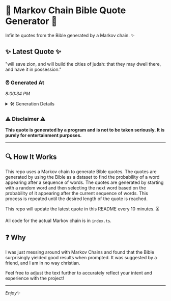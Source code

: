 # 📖 Markov Chain Bible Quote Generator 📖

Infinite quotes from the Bible generated by a Markov chain. ✨

## ✨ Latest Quote ✨
"will save zion, and will build the cities of judah: that they may dwell there, and have it in possession."

### ⏰ Generated At
*8:00:34 PM*

<details>
    <summary>🛠️ Generation Details</summary>
    <p>
        <strong>🌱 Seed:</strong> will<br>
        <strong>🔄 Iterations:</strong> 19<br>
        <strong>📜 Context History:</strong><br>[ will ]: save<br>[ will, save ]: zion,<br>[ will, save, zion, ]: and<br>[ will, save, zion,, and ]: will<br>[ will, save, zion,, and, will ]: build<br>[ will, save, zion,, and, will, build ]: the<br>[ save, zion,, and, will, build, the ]: cities<br>[ zion,, and, will, build, the, cities ]: of<br>[ and, will, build, the, cities, of ]: judah:<br>[ will, build, the, cities, of, judah: ]: that<br>[ build, the, cities, of, judah:, that ]: they<br>[ the, cities, of, judah:, that, they ]: may<br>[ cities, of, judah:, that, they, may ]: dwell<br>[ of, judah:, that, they, may, dwell ]: there,<br>[ judah:, that, they, may, dwell, there, ]: and<br>[ that, they, may, dwell, there,, and ]: have<br>[ they, may, dwell, there,, and, have ]: it<br>[ may, dwell, there,, and, have, it ]: in<br>[ dwell, there,, and, have, it, in ]: possession.<br>
    </p>
</details>

### ⚠️ Disclaimer ⚠️
**This quote is generated by a program and is not to be taken seriously. It is purely for entertainment purposes.**

---

## 🔍 How It Works

This repo uses a Markov chain to generate Bible quotes. The quotes are generated by using the Bible as a dataset to find the probability of a word appearing after a sequence of words. The quotes are generated by starting with a random word and then selecting the next word based on the probability of it appearing after the current sequence of words. This process is repeated until the desired length of the quote is reached.

This repo will update the latest quote in this README every 10 minutes. ⏳

All code for the actual Markov chain is in `index.ts`.

## ❓ Why

I was just messing around with Markov Chains and found that the Bible surprisingly yielded good results when prompted. 
It was suggested by a friend, and I am in no way christian.

Feel free to adjust the text further to accurately reflect your intent and experience with the project!

---

*Enjoy*✨
